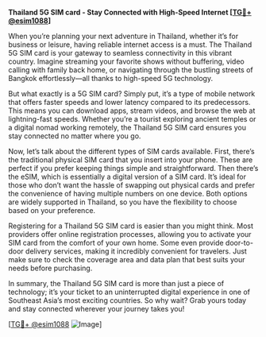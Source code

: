 **Thailand 5G SIM card - Stay Connected with High-Speed Internet [[TG💪+ @esim1088](https://t.me/s/esim1088)]**

When you’re planning your next adventure in Thailand, whether it’s for business or leisure, having reliable internet access is a must. The Thailand 5G SIM card is your gateway to seamless connectivity in this vibrant country. Imagine streaming your favorite shows without buffering, video calling with family back home, or navigating through the bustling streets of Bangkok effortlessly—all thanks to high-speed 5G technology.

But what exactly is a 5G SIM card? Simply put, it’s a type of mobile network that offers faster speeds and lower latency compared to its predecessors. This means you can download apps, stream videos, and browse the web at lightning-fast speeds. Whether you’re a tourist exploring ancient temples or a digital nomad working remotely, the Thailand 5G SIM card ensures you stay connected no matter where you go.

Now, let’s talk about the different types of SIM cards available. First, there’s the traditional physical SIM card that you insert into your phone. These are perfect if you prefer keeping things simple and straightforward. Then there’s the eSIM, which is essentially a digital version of a SIM card. It’s ideal for those who don’t want the hassle of swapping out physical cards and prefer the convenience of having multiple numbers on one device. Both options are widely supported in Thailand, so you have the flexibility to choose based on your preference.

Registering for a Thailand 5G SIM card is easier than you might think. Most providers offer online registration processes, allowing you to activate your SIM card from the comfort of your own home. Some even provide door-to-door delivery services, making it incredibly convenient for travelers. Just make sure to check the coverage area and data plan that best suits your needs before purchasing.

In summary, the Thailand 5G SIM card is more than just a piece of technology; it’s your ticket to an uninterrupted digital experience in one of Southeast Asia’s most exciting countries. So why wait? Grab yours today and stay connected wherever your journey takes you! 

[[TG💪+ @esim1088](https://t.me/s/esim1088) ![Image](https://i.postimg.cc/Y0z9fWf4/image.png)]